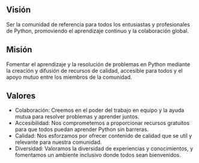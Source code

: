 ## Visión

Ser la comunidad de referencia para todos los entusiastas y profesionales de
Python, promoviendo el aprendizaje continuo y la colaboración global.

## Misión

Fomentar el aprendizaje y la resolución de problemas en Python mediante la creación
y difusión de recursos de calidad, accesible para todos y el apoyo mutuo entre
los miembros de la comunidad.

## Valores

- Colaboración: Creemos en el poder del trabajo en equipo y la ayuda mutua para
  resolver problemas y aprender juntos.
- Accesibilidad: Nos comprometemos a proporcionar recursos gratuitos para que
  todos puedan aprender Python sin barreras.
- Calidad: Nos esforzamos por ofrecer contenido de calidad que se util y
  relevante para nuestra comunidad.
- Diversidad: Valoramos la diversidad de experiencias y conocimientos, y
  fomentamos un ambiente inclusivo donde todos sean bienvenidos.
